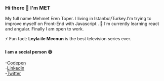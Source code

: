 ### Hi there 👋 I'm MET

My full name Mehmet Eren Toper. I living in Istanbul/Turkey.I'm trying to improve myself on Front-End with Javascript . 🌱 I’m currently learning react and angular.
Finally I am open to work.<br>

⚡ Fun fact: 
**Leyla ile Mecnun** is the best television series ever.

#### I am a social person 😄

-[Codepen](https://codepen.io/metjs) <br>
-[Linkedin](https://www.linkedin.com/in/erentoper/) <br>
-[Twitter](https://twitter.com/met_js) <br>




<!--
**metjs/metjs** is a ✨ _special_ ✨ repository because its `README.md` (this file) appears on your GitHub profile.

Here are some ideas to get you started:

- 🔭 I’m currently working on ...
- 🌱 I’m currently learning ...
- 👯 I’m looking to collaborate on ...
- 🤔 I’m looking for help with ...
- 💬 Ask me about ...
- 📫 How to reach me: ...
- 😄 Pronouns: ...
- 
-->
